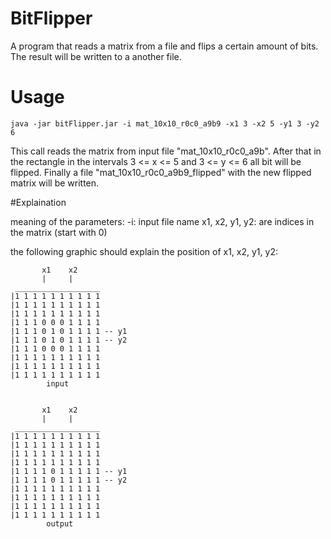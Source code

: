 BitFlipper
==========

A program that reads a matrix from a file and flips a certain amount of bits. The result will be written to a another file.

# Usage

```
java -jar bitFlipper.jar -i mat_10x10_r0c0_a9b9 -x1 3 -x2 5 -y1 3 -y2 6
```

This call reads the matrix from input file "mat_10x10_r0c0_a9b". After that in the rectangle in the intervals
3 <= x <= 5 and 3 <= y <= 6 all bit will be flipped. Finally a file "mat_10x10_r0c0_a9b9_flipped" with the new flipped matrix will be written.

#Explaination

meaning of the parameters:
-i: input file name
x1, x2, y1, y2: are indices in the matrix (start with 0)


the following graphic should explain the position of x1, x2, y1, y2:


           x1    x2
           |     |
     ___________________
    |1 1 1 1 1 1 1 1 1 1 
    |1 1 1 1 1 1 1 1 1 1 
    |1 1 1 1 1 1 1 1 1 1 
    |1 1 1 0 0 0 1 1 1 1 
    |1 1 1 0 1 0 1 1 1 1 -- y1
    |1 1 1 0 1 0 1 1 1 1 -- y2
    |1 1 1 0 0 0 1 1 1 1 
    |1 1 1 1 1 1 1 1 1 1 
    |1 1 1 1 1 1 1 1 1 1 
    |1 1 1 1 1 1 1 1 1 1 
            input


           x1    x2
           |     |
     ___________________
    |1 1 1 1 1 1 1 1 1 1 
    |1 1 1 1 1 1 1 1 1 1 
    |1 1 1 1 1 1 1 1 1 1 
    |1 1 1 1 1 1 1 1 1 1 
    |1 1 1 1 0 1 1 1 1 1 -- y1
    |1 1 1 1 0 1 1 1 1 1 -- y2
    |1 1 1 1 1 1 1 1 1 1 
    |1 1 1 1 1 1 1 1 1 1 
    |1 1 1 1 1 1 1 1 1 1 
    |1 1 1 1 1 1 1 1 1 1 
            output
